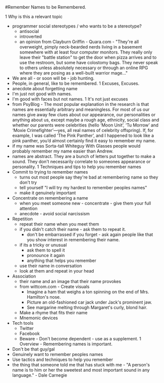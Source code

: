 #Remember Names to be Remembered.

1 Why is this a relevant topic
  * programmer social stereotypes / who wants to be a stereotype?
      * antisocial
      * introverted
      * an opinion from Clayburn Griffin - Quara.com -  "They're all overweight, pimply neck-bearded nerds living in a basement somewhere with at least four computer monitors.  They really only leave their "battle station" to get the door when pizza arrives and to use the restroom, but some have colostomy bags.  They never speak to others unless absolutely necessary or through an online RPG where they are posing as a well-built warrior mage..."
  * We are all - or soon will be - job hunting.
  * People, in general, like to be remembered.
1 Excuses, Excuses.
  * anecdote about forgetting name
  * I'm just not good with names.
  * I'm good with faces but not names.
1 It's not just excuses
  * from PsyBlog - The most popular explanation in the research is that names are essentially arbitrary and meaningless. For most of us our names give away few clues about our appearance, our personalities or anything about us, except maybe a rough age, ethnicity, social class and whether our parents were celebrities (hello ‘Moon Unit’, ‘Tu Morrow’ and ‘Moxie Crimefighter’—yes, all real names of celebrity offspring).
  If, for example, I was called ‘The Pink Panther’, and I happened to look like a pink panther, you’d almost certainly find it easy to remember my name.
  * if my name was Sorta-tall Whiteguy With Glasses people would probably remember my name easier than Andrew.
  * names are abstract. They are a bunch of letters put together to make a sound. They don't necessarily correlate to someones appearance or personality.
1 Techniques and tips to help you remember names
  * Commit to trying to remember names
    * turns out most people say they're bad at remembering name so they don't try
    * tell yourself "I will try my hardest to remember peoples names"
    * make it genuinely important
  * Concentrate on remembering a name
    * when you meet someone new - concentrate - give them your full attention
    * anecdote - avoid social narcissism
  * Repetition
    * repeat their name when you meet them
    * if you didn't catch their name - ask them to repeat it.
      * don't be embarrassed if you forget - ask again people like that you show interest in remembering their name.
    * if its a tricky or unusual
      * ask them to spell it
      * pronounce it again
      * anything that helps you remember
    * use their name in conversation
    * look at them and repeat in your head
  * Association
    * their name and an image that their name provokes
    * from wittcom.com - Create visuals
      * Imagine a ham that weighs a ton spinning on the end of Mrs. Hamilton's
      nose.
      * Picture an old-fashioned car jack under Jack's prominent jaw.
      * See margarine melting through Margaret's curly, blond hair.
    * Make a rhyme that fits their name
    * Mnemonic devices
  * Tech tools
    * Twitter
    * Facebook
    * Beware - Don't become dependent - use as a supplement.
1 Overview - Remembering names is important.
  * Don't be that guy/gal
  * Genuinely want to remember peoples names
  * Use tactics and techniques to help you remember
  * the thing that someone told me that has stuck with me - "A person's name is to him or her the sweetest and most important sound in any language." - Dale Carnegie

